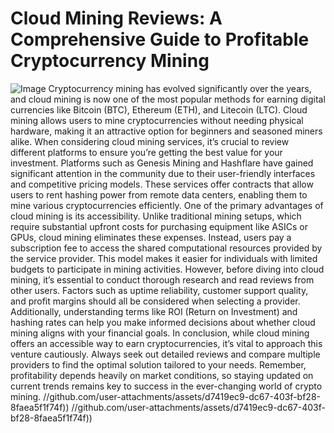 # Cloud Mining Reviews: A Comprehensive Guide to Profitable Cryptocurrency Mining

![Image](https://github.com/user-attachments/assets/4a25d116-2220-4385-b08e-f287af8fcbc4)
Cryptocurrency mining has evolved significantly over the years, and cloud mining is now one of the most popular methods for earning digital currencies like Bitcoin (BTC), Ethereum (ETH), and Litecoin (LTC). Cloud mining allows users to mine cryptocurrencies without needing physical hardware, making it an attractive option for beginners and seasoned miners alike.
When considering cloud mining services, it’s crucial to review different platforms to ensure you’re getting the best value for your investment. Platforms such as Genesis Mining and Hashflare have gained significant attention in the community due to their user-friendly interfaces and competitive pricing models. These services offer contracts that allow users to rent hashing power from remote data centers, enabling them to mine various cryptocurrencies efficiently.
One of the primary advantages of cloud mining is its accessibility. Unlike traditional mining setups, which require substantial upfront costs for purchasing equipment like ASICs or GPUs, cloud mining eliminates these expenses. Instead, users pay a subscription fee to access the shared computational resources provided by the service provider. This model makes it easier for individuals with limited budgets to participate in mining activities.
However, before diving into cloud mining, it’s essential to conduct thorough research and read reviews from other users. Factors such as uptime reliability, customer support quality, and profit margins should all be considered when selecting a provider. Additionally, understanding terms like ROI (Return on Investment) and hashing rates can help you make informed decisions about whether cloud mining aligns with your financial goals.
In conclusion, while cloud mining offers an accessible way to earn cryptocurrencies, it’s vital to approach this venture cautiously. Always seek out detailed reviews and compare multiple providers to find the optimal solution tailored to your needs. Remember, profitability depends heavily on market conditions, so staying updated on current trends remains key to success in the ever-changing world of crypto mining.
 //github.com/user-attachments/assets/d7419ec9-dc67-403f-bf28-8faea5f1f74f))
 //github.com/user-attachments/assets/d7419ec9-dc67-403f-bf28-8faea5f1f74f))
